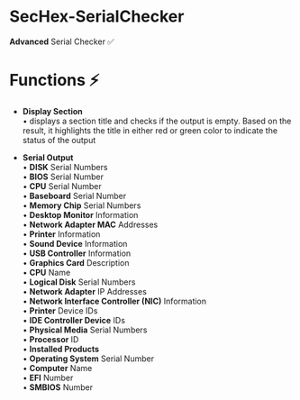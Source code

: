 # SecHex-SerialChecker 

**Advanced** Serial Checker ✅ 

# Functions ⚡

+ **Display Section**                          
  • displays a section title and checks if the output is empty. Based on the result, it highlights the title in either red or green color to indicate the status of the output

+ **Serial Output**                          
  •  **DISK** Serial Numbers                          
  •  **BIOS** Serial Number                          
  •  **CPU** Serial Number                          
  •  **Baseboard** Serial Number                          
  •  **Memory Chip** Serial Numbers                          
  •  **Desktop Monitor** Information                          
  •  **Network Adapter MAC** Addresses                          
  •  **Printer** Information                          
  •  **Sound Device** Information                          
  •  **USB Controller** Information                          
  •  **Graphics Card** Description                          
  •  **CPU** Name                          
  •  **Logical Disk** Serial Numbers                          
  •  **Network Adapter** IP Addresses                          
  •  **Network Interface Controller (NIC)** Information                          
  •  **Printer** Device IDs                          
  •  **IDE Controller Device** IDs                          
  •  **Physical Media** Serial Numbers                          
  •  **Processor** ID                          
  •  **Installed Products**                          
  •  **Operating System** Serial Number                          
  •  **Computer** Name                          
  •  **EFI** Number                          
  •  **SMBIOS** Number                          

  
